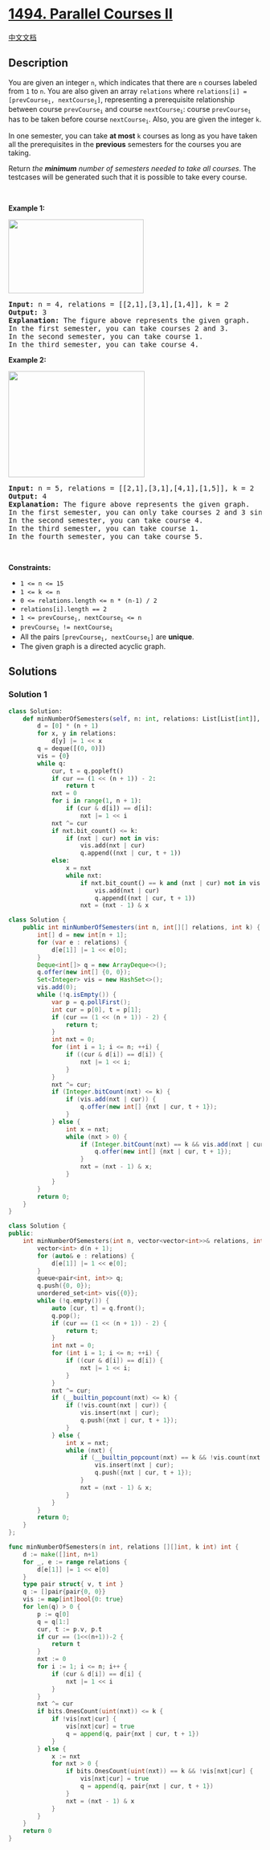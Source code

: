 # [1494. Parallel Courses II](https://leetcode.com/problems/parallel-courses-ii)

[中文文档](/solution/1400-1499/1494.Parallel%20Courses%20II/README.md)

<!-- tags:Bit Manipulation,Graph,Dynamic Programming,Bitmask -->

## Description

<p>You are given an integer <code>n</code>, which indicates that there are <code>n</code> courses labeled from <code>1</code> to <code>n</code>. You are also given an array <code>relations</code> where <code>relations[i] = [prevCourse<sub>i</sub>, nextCourse<sub>i</sub>]</code>, representing a prerequisite relationship between course <code>prevCourse<sub>i</sub></code> and course <code>nextCourse<sub>i</sub></code>: course <code>prevCourse<sub>i</sub></code> has to be taken before course <code>nextCourse<sub>i</sub></code>. Also, you are given the integer <code>k</code>.</p>

<p>In one semester, you can take <strong>at most</strong> <code>k</code> courses as long as you have taken all the prerequisites in the <strong>previous</strong> semesters for the courses you are taking.</p>

<p>Return <em>the <strong>minimum</strong> number of semesters needed to take all courses</em>. The testcases will be generated such that it is possible to take every course.</p>

<p>&nbsp;</p>
<p><strong class="example">Example 1:</strong></p>
<img alt="" src="https://fastly.jsdelivr.net/gh/doocs/leetcode@main/solution/1400-1499/1494.Parallel%20Courses%20II/images/leetcode_parallel_courses_1.png" style="width: 269px; height: 147px;" />
<pre>
<strong>Input:</strong> n = 4, relations = [[2,1],[3,1],[1,4]], k = 2
<strong>Output:</strong> 3
<strong>Explanation:</strong> The figure above represents the given graph.
In the first semester, you can take courses 2 and 3.
In the second semester, you can take course 1.
In the third semester, you can take course 4.
</pre>

<p><strong class="example">Example 2:</strong></p>
<img alt="" src="https://fastly.jsdelivr.net/gh/doocs/leetcode@main/solution/1400-1499/1494.Parallel%20Courses%20II/images/leetcode_parallel_courses_2.png" style="width: 271px; height: 211px;" />
<pre>
<strong>Input:</strong> n = 5, relations = [[2,1],[3,1],[4,1],[1,5]], k = 2
<strong>Output:</strong> 4
<strong>Explanation:</strong> The figure above represents the given graph.
In the first semester, you can only take courses 2 and 3 since you cannot take more than two per semester.
In the second semester, you can take course 4.
In the third semester, you can take course 1.
In the fourth semester, you can take course 5.
</pre>

<p>&nbsp;</p>
<p><strong>Constraints:</strong></p>

<ul>
	<li><code>1 &lt;= n &lt;= 15</code></li>
	<li><code>1 &lt;= k &lt;= n</code></li>
	<li><code>0 &lt;= relations.length &lt;= n * (n-1) / 2</code></li>
	<li><code>relations[i].length == 2</code></li>
	<li><code>1 &lt;= prevCourse<sub>i</sub>, nextCourse<sub>i</sub> &lt;= n</code></li>
	<li><code>prevCourse<sub>i</sub> != nextCourse<sub>i</sub></code></li>
	<li>All the pairs <code>[prevCourse<sub>i</sub>, nextCourse<sub>i</sub>]</code> are <strong>unique</strong>.</li>
	<li>The given graph is a directed acyclic graph.</li>
</ul>

## Solutions

### Solution 1

<!-- tabs:start -->

```python
class Solution:
    def minNumberOfSemesters(self, n: int, relations: List[List[int]], k: int) -> int:
        d = [0] * (n + 1)
        for x, y in relations:
            d[y] |= 1 << x
        q = deque([(0, 0)])
        vis = {0}
        while q:
            cur, t = q.popleft()
            if cur == (1 << (n + 1)) - 2:
                return t
            nxt = 0
            for i in range(1, n + 1):
                if (cur & d[i]) == d[i]:
                    nxt |= 1 << i
            nxt ^= cur
            if nxt.bit_count() <= k:
                if (nxt | cur) not in vis:
                    vis.add(nxt | cur)
                    q.append((nxt | cur, t + 1))
            else:
                x = nxt
                while nxt:
                    if nxt.bit_count() == k and (nxt | cur) not in vis:
                        vis.add(nxt | cur)
                        q.append((nxt | cur, t + 1))
                    nxt = (nxt - 1) & x
```

```java
class Solution {
    public int minNumberOfSemesters(int n, int[][] relations, int k) {
        int[] d = new int[n + 1];
        for (var e : relations) {
            d[e[1]] |= 1 << e[0];
        }
        Deque<int[]> q = new ArrayDeque<>();
        q.offer(new int[] {0, 0});
        Set<Integer> vis = new HashSet<>();
        vis.add(0);
        while (!q.isEmpty()) {
            var p = q.pollFirst();
            int cur = p[0], t = p[1];
            if (cur == (1 << (n + 1)) - 2) {
                return t;
            }
            int nxt = 0;
            for (int i = 1; i <= n; ++i) {
                if ((cur & d[i]) == d[i]) {
                    nxt |= 1 << i;
                }
            }
            nxt ^= cur;
            if (Integer.bitCount(nxt) <= k) {
                if (vis.add(nxt | cur)) {
                    q.offer(new int[] {nxt | cur, t + 1});
                }
            } else {
                int x = nxt;
                while (nxt > 0) {
                    if (Integer.bitCount(nxt) == k && vis.add(nxt | cur)) {
                        q.offer(new int[] {nxt | cur, t + 1});
                    }
                    nxt = (nxt - 1) & x;
                }
            }
        }
        return 0;
    }
}
```

```cpp
class Solution {
public:
    int minNumberOfSemesters(int n, vector<vector<int>>& relations, int k) {
        vector<int> d(n + 1);
        for (auto& e : relations) {
            d[e[1]] |= 1 << e[0];
        }
        queue<pair<int, int>> q;
        q.push({0, 0});
        unordered_set<int> vis{{0}};
        while (!q.empty()) {
            auto [cur, t] = q.front();
            q.pop();
            if (cur == (1 << (n + 1)) - 2) {
                return t;
            }
            int nxt = 0;
            for (int i = 1; i <= n; ++i) {
                if ((cur & d[i]) == d[i]) {
                    nxt |= 1 << i;
                }
            }
            nxt ^= cur;
            if (__builtin_popcount(nxt) <= k) {
                if (!vis.count(nxt | cur)) {
                    vis.insert(nxt | cur);
                    q.push({nxt | cur, t + 1});
                }
            } else {
                int x = nxt;
                while (nxt) {
                    if (__builtin_popcount(nxt) == k && !vis.count(nxt | cur)) {
                        vis.insert(nxt | cur);
                        q.push({nxt | cur, t + 1});
                    }
                    nxt = (nxt - 1) & x;
                }
            }
        }
        return 0;
    }
};
```

```go
func minNumberOfSemesters(n int, relations [][]int, k int) int {
	d := make([]int, n+1)
	for _, e := range relations {
		d[e[1]] |= 1 << e[0]
	}
	type pair struct{ v, t int }
	q := []pair{pair{0, 0}}
	vis := map[int]bool{0: true}
	for len(q) > 0 {
		p := q[0]
		q = q[1:]
		cur, t := p.v, p.t
		if cur == (1<<(n+1))-2 {
			return t
		}
		nxt := 0
		for i := 1; i <= n; i++ {
			if (cur & d[i]) == d[i] {
				nxt |= 1 << i
			}
		}
		nxt ^= cur
		if bits.OnesCount(uint(nxt)) <= k {
			if !vis[nxt|cur] {
				vis[nxt|cur] = true
				q = append(q, pair{nxt | cur, t + 1})
			}
		} else {
			x := nxt
			for nxt > 0 {
				if bits.OnesCount(uint(nxt)) == k && !vis[nxt|cur] {
					vis[nxt|cur] = true
					q = append(q, pair{nxt | cur, t + 1})
				}
				nxt = (nxt - 1) & x
			}
		}
	}
	return 0
}
```

<!-- tabs:end -->

<!-- end -->

